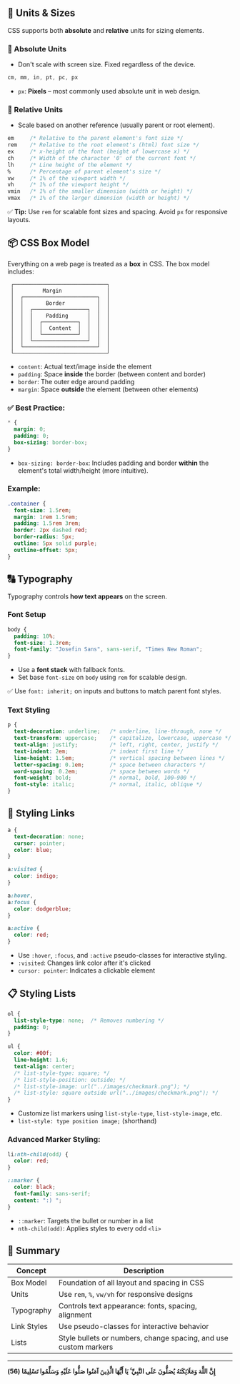 ## 📏 Units & Sizes

CSS supports both **absolute** and **relative** units for sizing elements.

### 🔸 Absolute Units

- Don't scale with screen size. Fixed regardless of the device.

```css
cm, mm, in, pt, pc, px
```

- `px`: **Pixels** – most commonly used absolute unit in web design.

### 🔸 Relative Units

- Scale based on another reference (usually parent or root element).

```css
em     /* Relative to the parent element's font size */
rem    /* Relative to the root element's (html) font size */
ex     /* x-height of the font (height of lowercase x) */
ch     /* Width of the character '0' of the current font */
lh     /* Line height of the element */
%      /* Percentage of parent element's size */
vw     /* 1% of the viewport width */
vh     /* 1% of the viewport height */
vmin   /* 1% of the smaller dimension (width or height) */
vmax   /* 1% of the larger dimension (width or height) */
```

✅ **Tip:** Use `rem` for scalable font sizes and spacing. Avoid `px` for responsive layouts.

## 📦 CSS Box Model

Everything on a web page is treated as a **box** in CSS. The box model includes:

```
 ┌─────────────────────────────┐
 │         Margin              │
 │  ┌───────────────────────┐  │
 │  │       Border          │  │
 │  │  ┌─────────────────┐  │  │
 │  │  │    Padding      │  │  │
 │  │  │  ┌───────────┐  │  │  │
 │  │  │  │  Content  │  │  │  │
 │  │  │  └───────────┘  │  │  │
 │  │  └─────────────────┘  │  │
 │  └───────────────────────┘  │
 └─────────────────────────────┘
```

- `content`: Actual text/image inside the element
- `padding`: Space **inside** the border (between content and border)
- `border`: The outer edge around padding
- `margin`: Space **outside** the element (between other elements)

### ✅ Best Practice:

```css
* {
  margin: 0;
  padding: 0;
  box-sizing: border-box;
}
```

- `box-sizing: border-box`: Includes padding and border **within** the element's total width/height (more intuitive).

### Example:

```css
.container {
  font-size: 1.5rem;
  margin: 1rem 1.5rem;
  padding: 1.5rem 3rem;
  border: 2px dashed red;
  border-radius: 5px;
  outline: 5px solid purple;
  outline-offset: 5px;
}
```


## 🔠 Typography

Typography controls **how text appears** on the screen.

### Font Setup

```css
body {
  padding: 10%;
  font-size: 1.3rem;
  font-family: "Josefin Sans", sans-serif, "Times New Roman";
}
```

- Use a **font stack** with fallback fonts.
- Set base `font-size` on `body` using `rem` for scalable design.


✅ Use `font: inherit;` on inputs and buttons to match parent font styles.

### Text Styling

```css
p {
  text-decoration: underline;   /* underline, line-through, none */
  text-transform: uppercase;    /* capitalize, lowercase, uppercase */
  text-align: justify;          /* left, right, center, justify */
  text-indent: 2em;             /* indent first line */
  line-height: 1.5em;           /* vertical spacing between lines */
  letter-spacing: 0.1em;        /* space between characters */
  word-spacing: 0.2em;          /* space between words */
  font-weight: bold;            /* normal, bold, 100–900 */
  font-style: italic;           /* normal, italic, oblique */
}
```

## 🔗 Styling Links

```css
a {
  text-decoration: none;
  cursor: pointer;
  color: blue;
}

a:visited {
  color: indigo;
}

a:hover,
a:focus {
  color: dodgerblue;
}

a:active {
  color: red;
}
```

- Use `:hover`, `:focus`, and `:active` pseudo-classes for interactive styling.
- `:visited`: Changes link color after it's clicked
- `cursor: pointer`: Indicates a clickable element

## 📋 Styling Lists

```css
ol {
  list-style-type: none;  /* Removes numbering */
  padding: 0;
}

ul {
  color: #00f;
  line-height: 1.6;
  text-align: center;
  /* list-style-type: square; */
  /* list-style-position: outside; */
  /* list-style-image: url("../images/checkmark.png"); */
  /* list-style: square outside url("../images/checkmark.png"); */
}
```

- Customize list markers using `list-style-type`, `list-style-image`, etc.
- `list-style: type position image;` (shorthand)

### Advanced Marker Styling:

```css
li:nth-child(odd) {
  color: red;
}

::marker {
  color: black;
  font-family: sans-serif;
  content: ":) ";
}
```

- `::marker`: Targets the bullet or number in a list
- `nth-child(odd)`: Applies styles to every odd `<li>`

## 🧠 Summary

|Concept|Description|
|---|---|
|Box Model|Foundation of all layout and spacing in CSS|
|Units|Use `rem`, `%`, `vw/vh` for responsive designs|
|Typography|Controls text appearance: fonts, spacing, alignment|
|Link Styles|Use pseudo-classes for interactive behavior|
|Lists|Style bullets or numbers, change spacing, and use custom markers|

---
**إِنَّ اللَّهَ وَمَلَائِكَتَهُ يُصَلُّونَ عَلَى النَّبِيِّ ۚ يَا أَيُّهَا الَّذِينَ آمَنُوا صَلُّوا عَلَيْهِ وَسَلِّمُوا تَسْلِيمًا (56)**